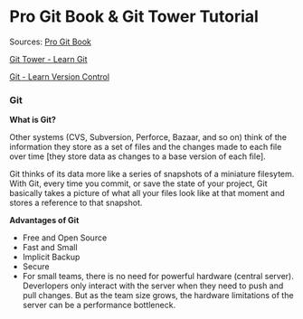 
 # Pro Git Book & Git Tower Tutorial 

Sources:
 [Pro Git Book](https://git-scm.com/book/en/v2)

 [Git Tower - Learn Git](https://www.git-tower.com/learn/git/ebook/en/command-line/introduction)

 [Git - Learn Version Control](https://www.amazon.com/Git-step-step-Ultimate-beginners-ebook/dp/B0769JLP9C)
 
 
 ### Git 

 __What is Git?__

Other systems (CVS, Subversion, Perforce, Bazaar, and so on) think of the information they store as a set of files and the changes made to each file over time [they store data as changes to a base version of each file]. 

Git thinks of its data more like a series of snapshots of a miniature filesytem. With Git, every time you commit, or save the state of your project, Git basically takes a picture of what all your files look like at that moment and stores a reference to that snapshot. 

__Advantages of Git__
 
 * Free and Open Source
 * Fast and Small
 * Implicit Backup 
 * Secure 
 * For small teams, there is no need for powerful hardware (central server). Deverlopers only interact with the server when they need to push and pull changes. But as the team size grows, the hardware limitations of the server can be a performance bottleneck. 
   


